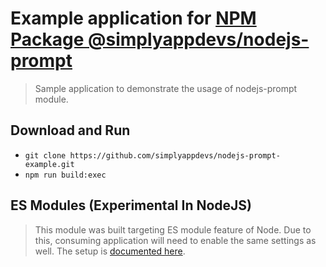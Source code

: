# Example application for [NPM Package @simplyappdevs/nodejs-prompt](https://www.npmjs.com/package/@simplyappdevs/nodejs-prompt)

> Sample application to demonstrate the usage of nodejs-prompt module.

## Download and Run

* `git clone https://github.com/simplyappdevs/nodejs-prompt-example.git`
* `npm run build:exec`

## ES Modules (Experimental In NodeJS)

> This module was built targeting ES module feature of Node. Due to this, consuming application will need to enable the same settings as well. The setup is [documented here](https://github.com/simplyappdevs/nodejs-prompt#configure-your-application-for-esm).
